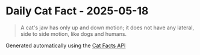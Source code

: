 # Daily Cat Fact - 2025-05-18

> A cat's jaw has only up and down motion; it does not have any lateral, side to side motion, like dogs and humans.

Generated automatically using the [Cat Facts API](https://catfact.ninja)
